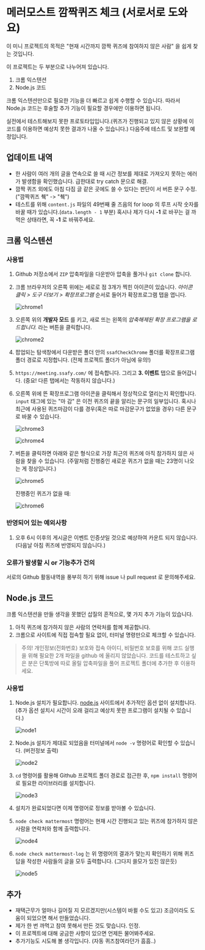 # 메러모스트 깜짝퀴즈 체크 (서로서로 도와요)

이 미니 프로젝트의 목적은 "현재 시간까지 깜짝 퀴즈에 참여하지 않은 사람" 을 쉽게 찾는 것입니다.

이 프로젝트는 두 부분으로 나누어져 있습니다. 

1. 크롬 익스텐션
1. Node.js 코드

크롬 익스텐션만으로 필요한 기능을 더 빠르고 쉽게 수행할 수 있습니다. 따라서 Node.js 코드는 후술할 추가 기능이 필요할 경우에만 이용하면 됩니다.

실전에서 테스트해보지 못한 프로토타입입니다.(퀴즈가 진행되고 있지 않은 상황에 이 코드를 이용하면 예상치 못한 결과가 나올 수 있습니다.) 다음주에 테스트 및 보완할 예정입니다.

## 업데이트 내역
- 한 사람이 여러 개의 글을 연속으로 쓸 때 시간 정보를 제대로 가져오지 못하는 에러가 발생함을 확인했습니다. 급한대로 try catch 문으로 해결.
- 깜짝 퀴즈 외에도 아침 다짐 글 같은 곳에도 쓸 수 있다는 판단이 서 버튼 문구 수정. ("깜짝퀴즈 췍" -> "췍")
- 테스트를 위해 `content.js` 파일의 49번째 줄 즈음의 for loop 의 루프 시작 숫자를 바꿀 때가 있습니다.(`data.length - 1` 부분) 혹시나 제가 다시 **-1** 로 바꾸는 걸 까먹은 상태라면, 꼭 **-1** 로 바꿔주세요.

## 크롬 익스텐션

### 사용법

1. Github 저장소에서 `ZIP` 압축파일을 다운받아 압축을 풀거나 `git clone` 합니다. 

1. 크롬 브라우저의 오른쪽 위에는 세로로 점 3개가 찍힌 아이콘이 있습니다. _아이콘 클릭 > 도구 더보기 > 확장프로그램_ 순서로 들어가 확장프로그램 탭을 엽니다.

    ![chrome1](./markdown-images/chrome1.png)

1. 오른쪽 위의 **개발자 모드** 를 키고, 새로 뜨는 왼쪽의 *압축해제된 확장 프로그램을 로드합니다.* 라는 버튼을 클릭합니다.

    ![chrome2](./markdown-images/chrome2.PNG)

1. 팝업되는 탐색창에서 다운받은 폴더 안의 `ssafCheckChrome` 폴더를 확장프로그램 폴더 경로로 지정합니다. (전체 프로젝트 폴더가 아님에 유의!)

1. `https://meeting.ssafy.com/` 에 접속합니다. 그리고 **3. 이벤트** 탭으로 들어갑니다. (중요! 다른 탭에서는 작동하지 않습니다.)

1. 오른쪽 위에 뜬 확장프로그램 아이콘을 클릭해서 정상적으로 열리는지 확인합니다. `input` 태그에 있는 "마 감" 은 이전 퀴즈의 끝을 알리는 문구의 일부입니다. 혹시나 최근에 사용된 퀴즈마감이 다를 경우(혹은 따로 마감문구가 없었을 경우) 다른 문구로 바꿀 수 있습니다.

    ![chrome3](./markdown-images/chrome3.PNG)

    ![chrome4](./markdown-images/chrome4.PNG)

1. 버튼을 클릭하면 아래와 같은 형식으로 가장 최근의 퀴즈에 아직 참가하지 않은 사람을 찾을 수 있습니다. (주말처럼 진행중인 새로운 퀴즈가 없을 때는 23명이 나오는 게 정상입니다.)

    ![chrome5](./markdown-images/chrome5.PNG)

    진행중인 퀴즈가 없을 때: 

    ![chrome6](./markdown-images/chrome6.PNG)

### 반영되어 있는 예외사항
1. 오후 6시 이후의 게시글은 이벤트 인증샷일 것으로 예상하여 카운트 되지 않습니다. (다음날 아침 퀴즈에 반영되지 않습니다.)

### 오류가 발생할 시 or 기능추가 건의
서로의 Github 활동내역을 풍부히 하기 위해 issue 나 pull request 로 문의해주세요.


## Node.js 코드
크롬 익스텐션을 만들 생각을 못했던 삽질의 흔적으로, 몇 가지 추가 기능이 있습니다.

1. 아직 퀴즈에 참가하지 않은 사람의 연락처를 함께 제공합니다. 
1. 크롬으로 사이트에 직접 접속할 필요 없이, 터미널 명령만으로 체크할 수 있습니다.

> 주의! 개인정보(전화번호) 보호와 접속 아이디, 비밀번호 보호를 위해 코드 실행을 위해 필요한 2개 파일을 github 에 올리지 않았습니다. 코드를 테스트하고 싶은 분은 단톡방에 따로 올릴 압축파일을 풀어 프로젝트 폴더에 추가한 후 이용하세요.

### 사용법

1. Node.js 설치가 필요합니다. [node.js](https://nodejs.org/) 사이트에서 추가적인 옵션 없이 설치합니다. (추가 옵션 설치시 시간이 오래 걸리고 예상치 못한 프로그램이 설치될 수 있습니다.)

    ![node1](./markdown-images/node1.PNG)

1. Node.js 설치가 제대로 되었음을 터미널에서 `node -v` 명령어로 확인할 수 있습니다. (버전정보 출력)

    ![node2](./markdown-images/node2.PNG)

1. `cd` 명령어를 활용해 Github 프로젝트 폴더 경로로 접근한 후, `npm install` 명령어로 필요한 라이브러리를 설치합니다.

    ![node3](./markdown-images/node3.PNG)

1. 설치가 완료되었다면 이제 명령어로 정보를 받아볼 수 있습니다.

1. `node check mattermost` 명령어는 현재 시간 진행되고 있는 퀴즈에 참가하지 않은 사람을 연락처와 함께 출력합니다.

    ![node4](./markdown-images/node4.PNG)

1. `node check mattermost-log` 는 위 명령어의 결과가 맞는지 확인하기 위해 퀴즈 답을 작성한 사람들의 글을 모두 출력합니다. (그다지 쓸모가 있진 않은듯)

    ![node5](./markdown-images/node5.PNG)

## 추가
- 재택근무가 얼마나 길어질 지 모르겠지만(시스템이 바뀔 수도 있고) 조금이라도 도움이 되었으면 해서 만들었습니다.
- 제가 한 번 까먹고 참여 못해서 만든 것도 맞습니다. 인정.
- 이 프로젝트에 대해 궁금한 사항이 있으면 언제든 물어봐주세요.
- 추가기능도 시도해 볼 생각입니다. (자동 퀴즈참여라던가 흠흠..)